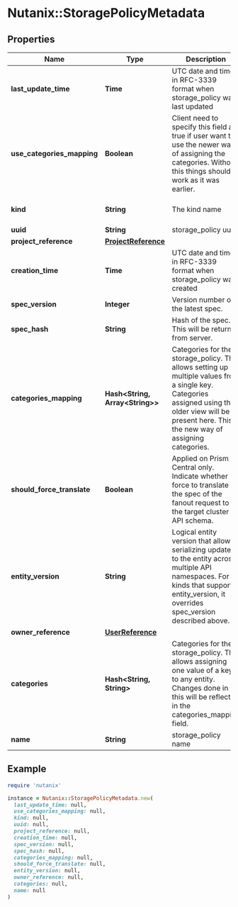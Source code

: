 # Nutanix::StoragePolicyMetadata

## Properties

| Name | Type | Description | Notes |
| ---- | ---- | ----------- | ----- |
| **last_update_time** | **Time** | UTC date and time in RFC-3339 format when storage_policy was last updated  | [optional][readonly] |
| **use_categories_mapping** | **Boolean** | Client need to specify this field as true if user want to use the newer way of assigning the categories. Without this things should work as it was earlier.  | [optional][default to false] |
| **kind** | **String** | The kind name | [readonly][default to &#39;storage_policy&#39;] |
| **uuid** | **String** | storage_policy uuid | [optional] |
| **project_reference** | [**ProjectReference**](ProjectReference.md) |  | [optional] |
| **creation_time** | **Time** | UTC date and time in RFC-3339 format when storage_policy was created  | [optional][readonly] |
| **spec_version** | **Integer** | Version number of the latest spec. | [optional] |
| **spec_hash** | **String** | Hash of the spec. This will be returned from server.  | [optional] |
| **categories_mapping** | **Hash&lt;String, Array&lt;String&gt;&gt;** | Categories for the storage_policy. This allows setting up multiple values from a single key. Categories assigned using the older view will be present here. This is the new way of assigning categories.  | [optional] |
| **should_force_translate** | **Boolean** | Applied on Prism Central only. Indicate whether force to translate the spec of the fanout request to fit the target cluster API schema.  | [optional] |
| **entity_version** | **String** | Logical entity version that allows serializing updates to the entity across multiple API namespaces.  For kinds that support entity_version, it overrides spec_version described above.  | [optional][readonly] |
| **owner_reference** | [**UserReference**](UserReference.md) |  | [optional] |
| **categories** | **Hash&lt;String, String&gt;** | Categories for the storage_policy. This allows assigning one value of a key to any entity. Changes done in this will be reflected in the categories_mapping field.  | [optional] |
| **name** | **String** | storage_policy name | [optional][readonly] |

## Example

```ruby
require 'nutanix'

instance = Nutanix::StoragePolicyMetadata.new(
  last_update_time: null,
  use_categories_mapping: null,
  kind: null,
  uuid: null,
  project_reference: null,
  creation_time: null,
  spec_version: null,
  spec_hash: null,
  categories_mapping: null,
  should_force_translate: null,
  entity_version: null,
  owner_reference: null,
  categories: null,
  name: null
)
```

